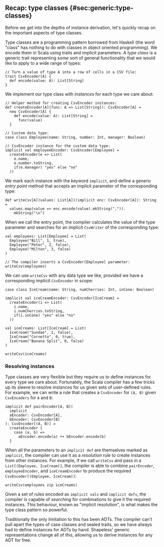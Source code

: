 ## Recap: type classes {#sec:generic:type-classes}

Before we get into the depths of instance derivation,
let's quickly recap on the important aspects of type classes.

Type classes are a programming pattern borrowed from Haskell
(the word "class" has nothing to do with
classes in object oriented programming).
We encode them in Scala using traits and implicit parameters.
A *type class* is a generic trait
representing some sort of general functionality
that we would like to apply to a wide range of types:

```tut:book:silent
// Turn a value of type A into a row of cells in a CSV file:
trait CsvEncoder[A] {
  def encode(value: A): List[String]
}
```

We implement our type class with *instances* 
for each type we care about:

```tut:book:silent
// Helper method for creating CsvEncoder instances:
def createEncoder[A](func: A => List[String]): CsvEncoder[A] =
  new CsvEncoder[A] {
    def encode(value: A): List[String] =
      func(value)
  }

// Custom data type:
case class Employee(name: String, number: Int, manager: Boolean)

// CsvEncoder instance for the custom data type:
implicit val employeeEncoder: CsvEncoder[Employee] =
  createEncoder(e => List(
    e.name, 
    e.number.toString, 
    if(e.manager) "yes" else "no"
  ))
```

We mark each instance with the keyword `implicit`,
and define a generic *entry point* method
that accepts an implicit parameter of the corresponding type:

```tut:book:silent
def writeCsv[A](values: List[A])(implicit enc: CsvEncoder[A]): String =
  values.map(value => enc.encode(value).mkString(",")).
    mkString("\n")
```

When we call the entry point,
the compiler calculates the value of the type parameter
and searches for an implicit `CsvWriter` 
of the corresponding type:

```tut:book:silent
val employees: List[Employee] = List(
  Employee("Bill", 1, true),
  Employee("Peter", 2, false),
  Employee("Milton", 3, false)
)
```

```tut:book
// The compiler inserts a CsvEncoder[Employee] parameter:
writeCsv(employees)
```

We can use `writeCsv` with any data type we like,
provided we have a corresponding implicit `CsvEncoder` in scope:

```tut:book:silent
case class IceCream(name: String, numCherries: Int, inCone: Boolean)

implicit val iceCreamEncoder: CsvEncoder[IceCream] =
  createEncoder(i => List(
    i.name, 
    i.numCherries.toString, 
    if(i.inCone) "yes" else "no"
  ))

val iceCreams: List[IceCream] = List(
  IceCream("Sundae", 1, false),
  IceCream("Cornetto", 0, true),
  IceCream("Banana Split", 0, false)
)
```

```tut:book
writeCsv(iceCreams)
```

### Resolving instances

Type classes are very flexible
but they require us to define instances 
for every type we care about.
Fortunately, the Scala compiler has a few tricks up its sleeve
to resolve instances for us given sets of user-defined rules.
For example, we can write a rule
that creates a `CsvEncoder` for `(A, B)`
given `CsvEncoders` for `A` and `B`:

```tut:book:silent
implicit def pairEncoder[A, B](
  implicit
  aEncoder: CsvEncoder[A],
  bEncoder: CsvEncoder[B]
): CsvEncoder[(A, B)] =
  createEncoder {
    case (a, b) =>
      aEncoder.encode(a) ++ bEncoder.encode(b)
  }
```

When all the parameters to an `implicit def` 
are themselves marked as `implicit`,
the compiler can use it as a *resolution rule* 
to create instances from other instances.
For example, if we call `writeCsv` 
and pass in a `List[(Employee, IceCream)]`,
the compiler is able to combine 
`pairEncoder`, `employeeEncoder`, and `iceCreamEncoder`
to produce the required `CsvEncoder[(Employee, IceCream)]`:

```tut:book
writeCsv(employees zip iceCreams)
```

Given a set of rules 
encoded as `implicit vals` and `implicit defs`,
the compiler is capable of *searching* for
combinations to give it the required instances.
This behaviour, known as "implicit resolution",
is what makes the type class pattern so powerful.

Traditionally the only limitation to this has been ADTs.
The compiler can't pull apart 
the types of case classes and sealed traits,
so we have always had to define instances for ADTs by hand.
Shapeless' generic representations change all of this,
allowing us to derive instances for any ADT for free.
